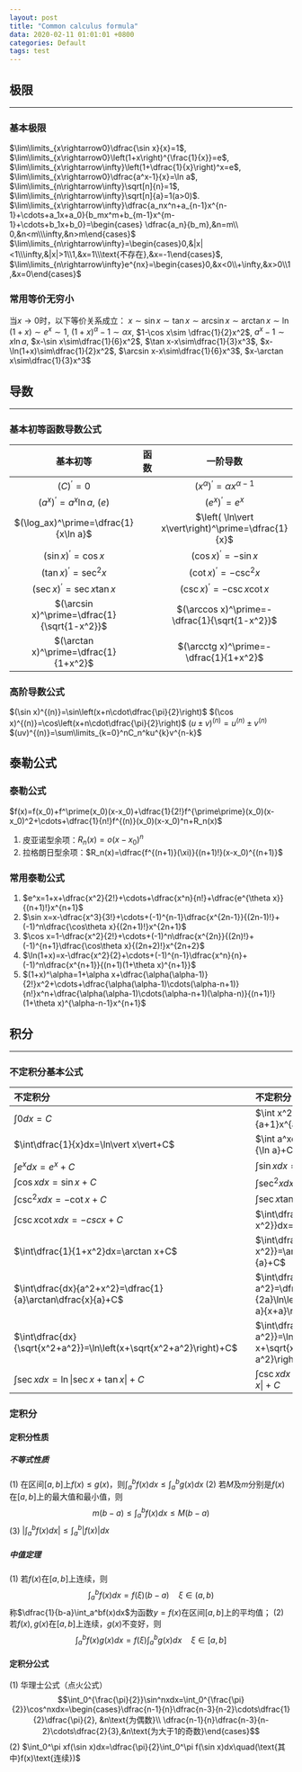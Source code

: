 ```yaml
---
layout: post
title: "Common calculus formula"
data: 2020-02-11 01:01:01 +0800
categories: Default
tags: test
---
```


## 极限   
---
### 基本极限
$\lim\limits_{x\rightarrow0}\dfrac{\sin x}{x}=1$, $\lim\limits_{x\rightarrow0}\left(1+x\right)^{\frac{1}{x}}=e$, $\lim\limits_{x\rightarrow\infty}\left(1+\dfrac{1}{x}\right)^x=e$, 
$\lim\limits_{x\rightarrow0}\dfrac{a^x-1}{x}=\ln a$,  $\lim\limits_{n\rightarrow\infty}\sqrt[n]{n}=1$,  $\lim\limits_{n\rightarrow\infty}\sqrt[n]{a}=1(a>0)$.
$\lim\limits_{x\rightarrow\infty}\dfrac{a_nx^n+a_{n-1}x^{n-1}+\cdots+a_1x+a_0}{b_mx^m+b_{m-1}x^{m-1}+\cdots+b_1x+b_0}=\begin{cases} \dfrac{a_n}{b_m},&n=m\\ 0,&n<m\\\infty,&n>m\end{cases}$
$\lim\limits_{n\rightarrow\infty}=\begin{cases}0,&|x|<1\\\infty,&|x|>1\\1,&x=1\\\text{不存在},&x=-1\end{cases}$, $\lim\limits_{n\rightarrow\infty}e^{nx}=\begin{cases}0,&x<0\\+\infty,&x>0\\1,&x=0\end{cases}$

### 常用等价无穷小
当$x\rightarrow0$时，以下等价关系成立：
$x\sim\sin x\sim\tan x\sim\arcsin x\sim\arctan x\sim\ln (1+x)\sim e^x\sim 1$,
$(1+x)^\alpha-1\sim\alpha x$, $1-\cos x\sim \dfrac{1}{2}x^2$, $a^x-1\sim x\ln a$,
$x-\sin x\sim\dfrac{1}{6}x^2$, $\tan x-x\sim\dfrac{1}{3}x^3$, $x-\ln(1+x)\sim\dfrac{1}{2}x^2$,
$\arcsin x-x\sim\dfrac{1}{6}x^3$, $x-\arctan x\sim\dfrac{1}{3}x^3$


## 导数
---
### 基本初等函数导数公式
|基本初等|函数|一阶导数|
|:-:|:-:|:-:|
|$(C)^\prime=0$||$(x^\alpha)^\prime=\alpha x^{\alpha-1}$|
|$(a^x)^\prime=a^x\ln a$, $(e)$||$(e^x)^\prime=e^x$|
|$(\log_ax)^\prime=\dfrac{1}{x\ln a}$||$\left( \ln\vert x\vert\right)^\prime=\dfrac{1}{x}$|
|$(\sin x)^\prime=\cos x$||$(\cos x)^\prime=-\sin x$|
|$(\tan x)^\prime=\sec^2x$||$(\cot x)^\prime=-\csc^2x$|
|$(\sec x)^\prime=\sec x\tan x$||$(\csc x)^\prime=-\csc x\cot x$|
|$(\arcsin x)^\prime=\dfrac{1}{\sqrt{1-x^2}}$||$(\arccos x)^\prime=-\dfrac{1}{\sqrt{1-x^2}}$|
|$(\arctan x)^\prime=\dfrac{1}{1+x^2}$||$(\arcctg x)^\prime=-\dfrac{1}{1+x^2}$|

### 高阶导数公式
$(\sin x)^{(n)}=\sin\left(x+n\cdot\dfrac{\pi}{2}\right)$
$(\cos x)^{(n)}=\cos\left(x+n\cdot\dfrac{\pi}{2}\right)$
$(u\pm v)^{(n)}=u^{(n)}\pm v^{(n)}$
$(uv)^{(n)}=\sum\limits_{k=0}^nC_n^ku^{k}v^{n-k}$


## 泰勒公式
### 泰勒公式
$f(x)=f(x_0)+f^\prime(x_0)(x-x_0)+\dfrac{1}{2!}f^{\prime\prime}(x_0)(x-x_0)^2+\cdots+\dfrac{1}{n!}f^{(n)}(x_0)(x-x_0)^n+R_n(x)$
1. 皮亚诺型余项：$R_n(x)=o(x-x_0)^n$
2. 拉格朗日型余项：$R_n(x)=\dfrac{f^{(n+1)}(\xi)}{(n+1)!}(x-x_0)^{(n+1)}$

### 常用泰勒公式
1. $e^x=1+x+\dfrac{x^2}{2!}+\cdots+\dfrac{x^n}{n!}+\dfrac{e^{\theta x}}{(n+1)!}x^{n+1}$
2. $\sin x=x-\dfrac{x^3}{3!}+\cdots+(-1)^{n-1}\dfrac{x^{2n-1}}{(2n-1)!}+(-1)^n\dfrac{\cos\theta x}{(2n+1)!}x^{2n+1}$
3. $\cos x=1-\dfrac{x^2}{2!}+\cdots+(-1)^n\dfrac{x^{2n}}{(2n)!}+(-1)^{n+1}\dfrac{\cos\theta x}{(2n+2)!}x^{2n+2}$
4. $\ln(1+x)=x-\dfrac{x^2}{2}+\cdots+(-1)^{n-1}\dfrac{x^n}{n}+(-1)^n\dfrac{x^{n+1}}{(n+1)(1+\theta x)^{n+1}}$
5. $(1+x)^\alpha=1+\alpha x+\dfrac{\alpha(\alpha-1)}{2!}x^2+\cdots+\dfrac{\alpha(\alpha-1)\cdots(\alpha-n+1)}{n!}x^n+\dfrac{\alpha(\alpha-1)\cdots(\alpha-n+1)(\alpha-n)}{(n+1)!}(1+\theta x)^{\alpha-n-1}x^{n+1}$

## 积分
---
### 不定积分基本公式
|不定积分||不定积分|
|:-|:-:|:-|
|$\int0dx=C$||$\int x^2dx=\dfrac{1}{a+1}x^{a+1}+C(a\neq1)$
|$\int\dfrac{1}{x}dx=\ln\vert x\vert+C$||$\int a^xdx=\dfrac{a^x}{\ln a}+C(a>0,a\neq1)$|
|$\int\limits e^xdx=e^x+C$||$\int\sin xdx=-\cos x+C$|
|$\int\cos xdx=\sin x+C$||$\int\sec^2xdx=\tan x+C$|
|$\int\csc^2xdx=-\cot x+C$||$\int\sec x\tan xdx=\sec x+C$|
|$\int\csc x\cot xdx=-csc x+C$||$\int\dfrac{1}{\sqrt{1-x^2}}dx=\arcsin x+C$|
|$\int\dfrac{1}{1+x^2}dx=\arctan x+C$||$\int\dfrac{dx}{\sqrt{a^2-x^2}}=\arcsin\dfrac{x}{a}+C$|
|$\int\dfrac{dx}{a^2+x^2}=\dfrac{1}{a}\arctan\dfrac{x}{a}+C$||$\int\dfrac{dx}{x^2-a^2}=\dfrac{1}{2a}\ln\left\vert\dfrac{x-a}{x+a}\right\vert+C$|
|$\int\dfrac{dx}{\sqrt{x^2+a^2}}=\ln\left(x+\sqrt{x^2+a^2}\right)+C$||$\int\dfrac{dx}{\sqrt{x^2-a^2}}=\ln\left\vert x+\sqrt{x^2-a^2}\right\vert+C$|
|$\int\sec xdx=\ln\left\vert\sec x+\tan x\right\vert+C$||$\int\csc xdx=-\ln\left\vert\csc x+\cot x\right\vert+C$|


### 定积分
#### 定积分性质
##### 不等式性质
(1) 在区间$[a,b]$上$f(x)\leq g(x)$，则$\int_a^bf(x)dx\leq\int_a^bg(x)dx$
(2) 若$M$及$m$分别是$f(x)$在$[a,b]$上的最大值和最小值，则$$m(b-a)\leq\int_a^bf(x)dx\leq M(b-a)$$
(3) $\left\vert\int_a^bf(x)dx\right\vert\leq\int_a^b\left\vert f(x)\right\vert dx$

##### 中值定理
(1) 若$f(x)$在$[a,b]$上连续，则$$\int_a^bf(x)dx=f(\xi)(b-a)\quad \xi\in(a,b)$$称$\dfrac{1}{b-a}\int_a^bf(x)dx$为函数$y=f(x)$在区间$[a,b]$上的平均值；
(2) 若$f(x),g(x)$在$[a,b]$上连续，$g(x)$不变好，则$$\int_a^bf(x)g(x)dx=f(\xi)\int_a^bg(x)dx\quad  \xi\in[a,b]$$


#### 定积分公式
(1) 华理士公式（点火公式）$$\int_0^{\frac{\pi}{2}}\sin^nxdx=\int_0^{\frac{\pi}{2}}\cos^nxdx=\begin{cases}\dfrac{n-1}{n}\dfrac{n-3}{n-2}\cdots\dfrac{1}{2}\dfrac{\pi}{2}, &n\text{为偶数}\\ \dfrac{n-1}{n}\dfrac{n-3}{n-2}\cdots\dfrac{2}{3},&n\text{为大于1的奇数}\end{cases}$$
(2) $\int_0^\pi xf(\sin x)dx=\dfrac{\pi}{2}\int_0^\pi f(\sin x)dx\quad(\text{其中}f(x)\text{连续})$
